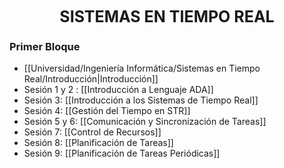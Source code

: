 <center style="font-weight: bold; font-size: 25 ">SISTEMAS EN TIEMPO REAL</center>

### Primer Bloque ###

- [[Universidad/Ingeniería Informática/Sistemas en Tiempo Real/Introducción|Introducción]]
- Sesión 1 y 2 : [[Introducción a Lenguaje ADA]]
- Sesión 3: [[Introducción a los Sistemas de Tiempo Real]]
- Sesión 4: [[Gestión del Tiempo en STR]]
- Sesión 5 y 6: [[Comunicación y Sincronización de Tareas]]
- Sesión 7: [[Control de Recursos]]
- Sesión 8: [[Planificación de Tareas]]
- Sesión 9: [[Planificación de Tareas Periódicas]]
